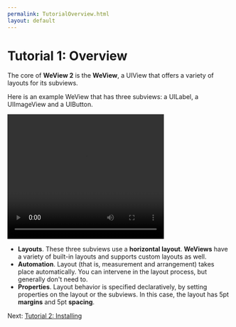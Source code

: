 ```yaml
---
permalink: TutorialOverview.html
layout: default
---
```


# Tutorial 1: Overview


<!-- TEMPLATE START -->

The core of **WeView 2** is the __WeView__, a UIView that offers a variety of layouts for its subviews.

Here is an example WeView that has three subviews: a UILabel, a UIImageView and a UIButton.

<video WIDTH="352" HEIGHT="280" AUTOPLAY="true" controls="true" LOOP="true" class="embedded_video" >
 <source src="videos/video-1AC1BE13-D72E-45F5-95A3-80A8E925C210-24401-00023AED9C1B3FE7.mp4" type="video/mp4" />
 <source src="videos/video-1AC1BE13-D72E-45F5-95A3-80A8E925C210-24401-00023AED9C1B3FE7.webm" type="video/webm" />
 </video>


* **Layouts**.  These three subviews use a __horizontal layout__.  **WeViews** have a variety of built-in layouts and supports custom layouts as well.
* **Automation**.  Layout (that is, measurement and arrangement) takes place automatically.  You can intervene in the layout process, but generally don't need to.
* **Properties**.  Layout behavior is specified declaratively, by setting properties on the layout or the subviews.  In this case, the layout has 5pt __margins__ and 5pt __spacing__.  

<!-- TEMPLATE END -->

<p class="nextLink">Next:  <a href="TutorialInstalling.html">Tutorial 2: Installing</a></p>